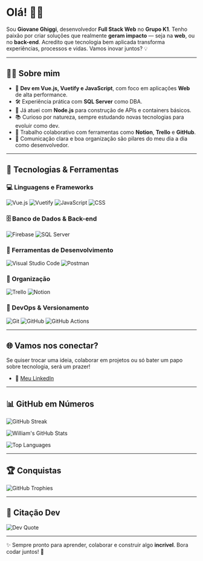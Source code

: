 # Olá! 👋🚀

Sou **Giovane Ghiggi**, desenvolvedor **Full Stack Web** no **Grupo K1**. Tenho paixão por criar soluções que realmente **geram impacto** — seja na **web**, ou no **back-end**. Acredito que tecnologia bem aplicada transforma experiências, processos e vidas. Vamos inovar juntos? 💡

---

## 👨‍💻 Sobre mim

- 📱 **Dev em Vue.js, Vuetify e JavaScript**, com foco em aplicações **Web** de alta performance.
- 🛠️ Experiência prática com **SQL Server** como DBA.
- 🧩 Já atuei com **Node.js** para construção de APIs e containers básicos.
- 📚 Curioso por natureza, sempre estudando novas tecnologias para evoluir como dev.
- 🤝 Trabalho colaborativo com ferramentas como **Notion**, **Trello** e **GitHub**.
- 💬 Comunicação clara e boa organização são pilares do meu dia a dia como desenvolvedor.

---

## 🧰 Tecnologias & Ferramentas

### 💻 Linguagens e Frameworks
![Vue.js](https://img.shields.io/badge/Vue.js-4FC08D?style=for-the-badge&logo=vue.js&logoColor=white)
![Vuetify](https://img.shields.io/badge/Vuetify-1867C0?style=for-the-badge&logo=vuetify&logoColor=white)
![JavaScript](https://img.shields.io/badge/JavaScript-F7DF1E?style=for-the-badge&logo=javascript&logoColor=black)
![CSS](https://img.shields.io/badge/CSS-663399?style=for-the-badge&logo=CSS&logoColor=white)

### 🗄️ Banco de Dados & Back-end
![Firebase](https://img.shields.io/badge/Firebase-FFCA28?style=for-the-badge&logo=firebase&logoColor=black)
![SQL Server](https://img.shields.io/badge/SQL%20Server-CC2927?style=for-the-badge&logo=microsoftsqlserver&logoColor=white)

### 🧪 Ferramentas de Desenvolvimento
![Visual Studio Code](https://img.shields.io/badge/VS%20Code-007ACC?style=for-the-badge&logo=visual%20studio%20code&logoColor=white)
![Postman](https://img.shields.io/badge/Postman-FF6C37?style=for-the-badge&logo=postman&logoColor=white)

### 🎨 Organização
![Trello](https://img.shields.io/badge/Trello-0052CC?style=for-the-badge&logo=trello&logoColor=white)
![Notion](https://img.shields.io/badge/Notion-000000?style=for-the-badge&logo=notion&logoColor=white)

### 🔧 DevOps & Versionamento
![Git](https://img.shields.io/badge/Git-F05032?style=for-the-badge&logo=git&logoColor=white)
![GitHub](https://img.shields.io/badge/GitHub-181717?style=for-the-badge&logo=github&logoColor=white)
![GitHub Actions](https://img.shields.io/badge/GitHub%20Actions-2088FF?style=for-the-badge&logo=github%20actions&logoColor=white)

---

## 🌐 Vamos nos conectar?

Se quiser trocar uma ideia, colaborar em projetos ou só bater um papo sobre tecnologia, será um prazer!

- 🔗 [Meu LinkedIn](https://www.linkedin.com/in/giovane-ghiggi-730488126/)

---

## 📊 GitHub em Números

![GitHub Streak](https://github-readme-streak-stats.herokuapp.com?user=Ghiggi-Giovane&theme=radical)

![William's GitHub Stats](https://github-readme-stats.vercel.app/api?username=Ghiggi-Giovane&show_icons=true&theme=dracula&include_all_commits=true&count_private=true)

![Top Languages](https://github-readme-stats.vercel.app/api/top-langs/?username=Ghiggi-Giovane&layout=compact&langs_count=7&theme=dracula)

---

## 🏆 Conquistas
![GitHub Trophies](https://github-profile-trophy.vercel.app/?username=Ghiggi-Giovane&theme=onedark)

---

## 💬 Citação Dev
![Dev Quote](https://quotes-github-readme.vercel.app/api?type=horizontal)

---

✨ Sempre pronto para aprender, colaborar e construir algo **incrível**. Bora codar juntos! 🚀
